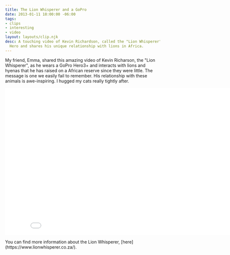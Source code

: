 ```yaml
---
title: The Lion Whisperer and a GoPro
date: 2013-01-11 18:00:00 -06:00
tags:
- clips
- interesting
- video
layout: layouts/clip.njk
desc: A touching video of Kevin Richardson, called the "Lion Whisperer" wears a GoPro
  Hero and shares his unique relationship with lions in Africa.
---
```


My friend, Emma, shared this amazing video of Kevin Richarson, the "Lion Whisperer", as he wears a GoPro Hero3+ and interacts with lions and hyenas that he has raised on a African reserve since they were little. The message is one we easily fail to remember. His relationship with these animals is awe-inspiring. I hugged my cats really tightly after.</p>
<iframe width="853" height="480" src="//www.youtube.com/embed/MNCzSfv4hX8" frameborder="0" webkitAllowFullScreen mozallowfullscreen allowFullScreen></iframe><p>
You can find more information about the Lion Whisperer, [here](https://www.lionwhisperer.co.za/).</p>